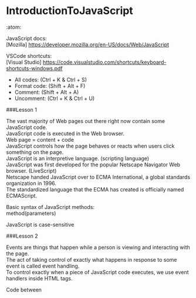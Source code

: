 # IntroductionToJavaScript
:atom:

JavaScript docs:<br/>
[Mozilla] https://developer.mozilla.org/en-US/docs/Web/JavaScript<br/>

VSCode shortcuts:<br/>
[Visual Studio] https://code.visualstudio.com/shortcuts/keyboard-shortcuts-windows.pdf<br/>
 * All codes: (Ctrl + K & Ctrl + S)<br/>
 * Format code: (Shift + Alt + F)<br/>
 * Comment: (Shift + Alt + A)<br/>
 * Uncomment: (Ctrl + K & Ctrl + U)<br/>

###Lesson 1

The vast majority of Web pages out there right now contain some JavaScript code.<br/>
JavaScript code is executed in the Web browser.<br/>
Web page = content + code<br/>
JavaScript controls how the page behaves or reacts when users click something on the page.<br/>
JavaScript is an interpretive language. (scripting language)<br/>
JavaScript was first developed for the popular Netscape Navigator Web browser. (LiveScript)<br/>
Netscape handed JavaScript over to ECMA International, a global standards organization in 1996.<br/>
The standardized language that the ECMA has created is officially named ECMAScript.<br/>

Basic syntax of JavaScript methods:<br/>
method(parameters)<br/>

JavaScript is case-sensitive<br/>

###Lesson 2

Events are things that happen while a person is viewing and interacting with the page.<br/>
The act of taking control of exactly what happens in response to some event is called event handling.<br/>
To control exactly when a piece of JavaScript code executes, we use event handlers inside HTML tags.

Code between <script> tags executes when the page first opens in the browser.<br/>
Functions are placed between <script> tags in the head section.<br/>
Each function is identified by the word function followed by a name.<br/>
Functions are executed when called by event handlers in tags.

A span is an inline element that's only as wide as the characters contained within it.

In inline JavaScript, the outermost quotation marks after the event handler should match.

Each line of code in a JavaScript can end in a line break, or a semicolon, or both.

Events:
* onmouseover
* onclick
* oncontextmenu
* ondblclick

Basic syntax of JavaScript methods:<br/>
```javascript
function name(){
//code
}
```

Debugging JavaScript:<br/>
The browser will always try to execute your JavaScript code.<br/>
You can use console.log() to display JavaScript values in the debugger window<br/>
You can set breakpoints in the JavaScript code.

Enable JavaScript:<br/>
https://www.enable-javascript.com/